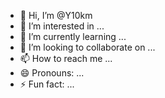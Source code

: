 - 👋 Hi, I’m @Y10km
- 👀 I’m interested in ...
- 🌱 I’m currently learning ...
- 💞️ I’m looking to collaborate on ...
- 📫 How to reach me ...
- 😄 Pronouns: ...
- ⚡ Fun fact: ...

<!---
Y10km/Y10km is a ✨ special ✨ repository because its `README.md` (this file) appears on your GitHub profile.
You can click the Preview link to take a look at your changes.
--->
